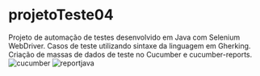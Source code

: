 # projetoTeste04
Projeto de automação de testes desenvolvido em Java com Selenium WebDriver. Casos de teste utilizando sintaxe da linguagem em Gherking. Criação de massas de dados de teste no Cucumber e cucumber-reports.
![cucumber](https://user-images.githubusercontent.com/80427838/141836219-b33f9ba3-769a-4ab5-913b-cfe14b6c5f00.png)
![reportjava](https://user-images.githubusercontent.com/80427838/141836253-d09416c8-e813-4d2c-95eb-aaab1644845a.png)
